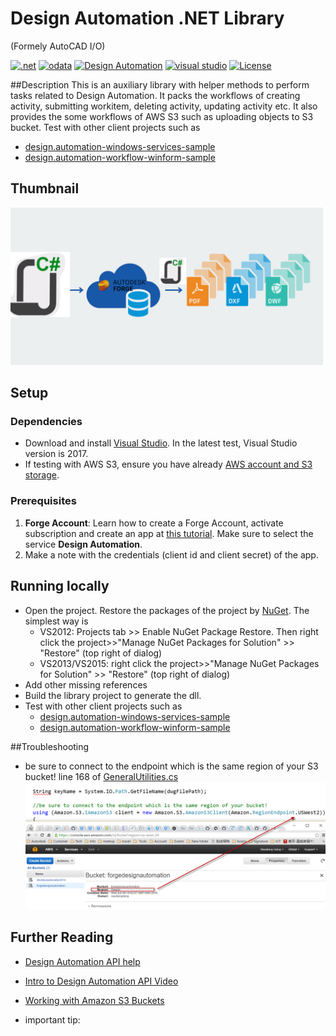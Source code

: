 Design Automation .NET Library
========================
(Formely AutoCAD I/O)

[![.net](https://img.shields.io/badge/.net-4.5-green.svg)](http://www.microsoft.com/en-us/download/details.aspx?id=30653)
[![odata](https://img.shields.io/badge/odata-4.0-yellow.svg)](http://www.odata.org/documentation/)
[![Design Automation](https://img.shields.io/badge/Design%20Automation-v2-green.svg)](http://developer.autodesk.com/)
[![visual studio](https://img.shields.io/badge/visual%20studio-2015%2F2017-yellowgreen.svg)](https://www.visualstudio.com/)
[![License](http://img.shields.io/:license-mit-red.svg)](http://opensource.org/licenses/MIT)

##Description
This is an auxiliary library with helper methods to perform tasks related to Design Automation. It packs the workflows of creating activity, submitting workitem, deleting activity, updating activity etc. It also provides the some workflows of AWS S3 such as uploading objects to S3 bucket. Test with other client projects such as 
  * [design.automation-windows-services-sample](https://github.com/Autodesk-Forge/design.automation-windows-services-sample)
  * [design.automation-workflow-winform-sample](https://github.com/Autodesk-Forge/design.automation-workflow-winform-sample)

## Thumbnail
![thumbnail](/thumbnail.png) 

## Setup

### Dependencies 
* Download and install [Visual Studio](https://visualstudio.microsoft.com/downloads/). In the latest test, Visual Studio version is 2017. 
* If testing with AWS S3, ensure you have already [AWS account and S3 storage](https://aws.amazon.com/s3/). 

### Prerequisites
1. **Forge Account**: Learn how to create a Forge Account, activate subscription and create an app at [this tutorial](http://learnforge.autodesk.io/#/account/). Make sure to select the service **Design Automation**.
2. Make a note with the credentials (client id and client secret) of the app. 

## Running locally  
* Open the project. Restore the packages of the project by [NuGet](https://www.nuget.org/). The simplest way is
  * VS2012: Projects tab >> Enable NuGet Package Restore. Then right click the project>>"Manage NuGet Packages for Solution" >> "Restore" (top right of dialog)
  * VS2013/VS2015:  right click the project>>"Manage NuGet Packages for Solution" >> "Restore" (top right of dialog)
* Add other missing references
* Build the library project to generate the dll.
* Test with other client projects such as 
  * [design.automation-windows-services-sample](https://github.com/Autodesk-Forge/design.automation-windows-services-sample)
  * [design.automation-workflow-winform-sample](https://github.com/Autodesk-Forge/design.automation-workflow-winform-sample)
  
##Troubleshooting
* be sure to connect to the endpoint which is the same region of your S3 bucket!  line 168 of [GeneralUtilities.cs](./AutoCADIOUtil/GeneralUtilities.cs)
  ![thumbnail](./help/AWS-region.png) 

## Further Reading 
* [Design Automation API help](https://forge.autodesk.com/en/docs/design-automation/v2/developers_guide/overview/)
* [ Intro to Design Automation API Video](https://www.youtube.com/watch?v=GWsJM344CJE&t=107s)
* [Working with Amazon S3 Buckets](https://docs.aws.amazon.com/AmazonS3/latest/dev/UsingBucket.html) 
  
* important tip: 